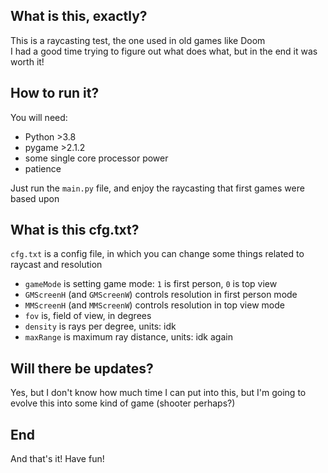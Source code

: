 ## What is this, exactly?
This is a raycasting test, the one used in old games like Doom<br>
I had a good time trying to figure out what does what, but in the end it was worth it!
## How to run it?
You will need:
- Python >3.8
- pygame >2.1.2
- some single core processor power
- patience

Just run the `main.py` file, and enjoy the raycasting that first games were based upon<br>
## What is this cfg.txt?
`cfg.txt` is a config file, in which you can change some things related to raycast and resolution
- `gameMode` is setting game mode: `1` is first person, `0` is top view
- `GMScreenH` (and `GMScreenW`) controls resolution in first person mode
- `MMScreenH` (and `MMScreenW`) controls resolution in top view mode
- `fov` is, field of view, in degrees
- `density` is rays per degree, units: idk
- `maxRange` is maximum ray distance, units: idk again

## Will there be updates?
Yes, but I don't know how much time I can put into this, but I'm going to evolve this into some kind of game (shooter perhaps?)
## End
And that's it! Have fun!
